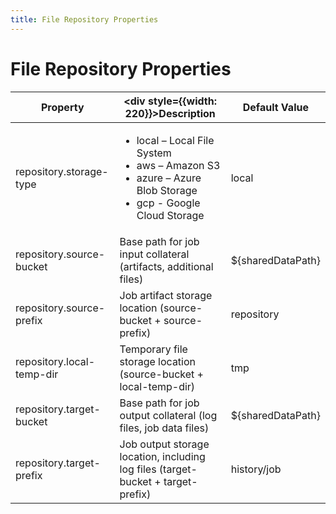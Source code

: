 ```yaml
---
title: File Repository Properties
---
```


# File Repository Properties

| Property| <div style={{width: 220}}>Description</div>| Default Value |
| --- | --- | --- |
| repository.storage-type | <ul><li>local – Local File System</li><li>aws – Amazon S3</li><li>azure – Azure Blob Storage</li><li>gcp - Google Cloud Storage</li></ul> | local |
| repository.source-bucket | Base path for job input collateral (artifacts, additional files) | $&#123;sharedDataPath} |
| repository.source-prefix | Job artifact storage location (source-bucket + source-prefix) | repository | false |
| repository.local-temp-dir | Temporary file storage location (source-bucket + local-temp-dir) | tmp |
| repository.target-bucket | Base path for job output collateral (log files, job data files) | $&#123;sharedDataPath} |
| repository.target-prefix | Job output storage location, including log files (target-bucket + target-prefix) | history/job |

